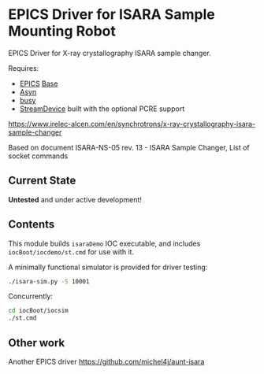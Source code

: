 # EPICS Driver for ISARA Sample Mounting Robot

EPICS Driver for X-ray crystallography ISARA sample changer.

Requires:

- [EPICS](https://epics-controls.org/) [Base](https://epics.anl.gov/)
- [Asyn](https://epics-modules.github.io/master/asyn/)
- [busy](https://github.com/epics-modules/busy)
- [StreamDevice](https://paulscherrerinstitute.github.io/StreamDevice/) built with the optional PCRE support

https://www.irelec-alcen.com/en/synchrotrons/x-ray-crystallography-isara-sample-changer

Based on document ISARA-NS-05 rev. 13 - ISARA Sample Changer, List of socket commands

## Current State

**Untested** and under active development!

## Contents

This module builds `isaraDemo` IOC executable,
and includes `iocBoot/iocdemo/st.cmd` for use with it.

A minimally functional simulator is provided for driver testing:

```sh
./isara-sim.py -S 10001
```

Concurrently:

```sh
cd iocBoot/iocsim
./st.cmd
```

## Other work

Another EPICS driver https://github.com/michel4j/aunt-isara
